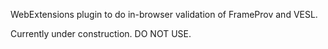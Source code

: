 WebExtensions plugin to do in-browser validation of FrameProv and VESL.

Currently under construction. DO NOT USE.